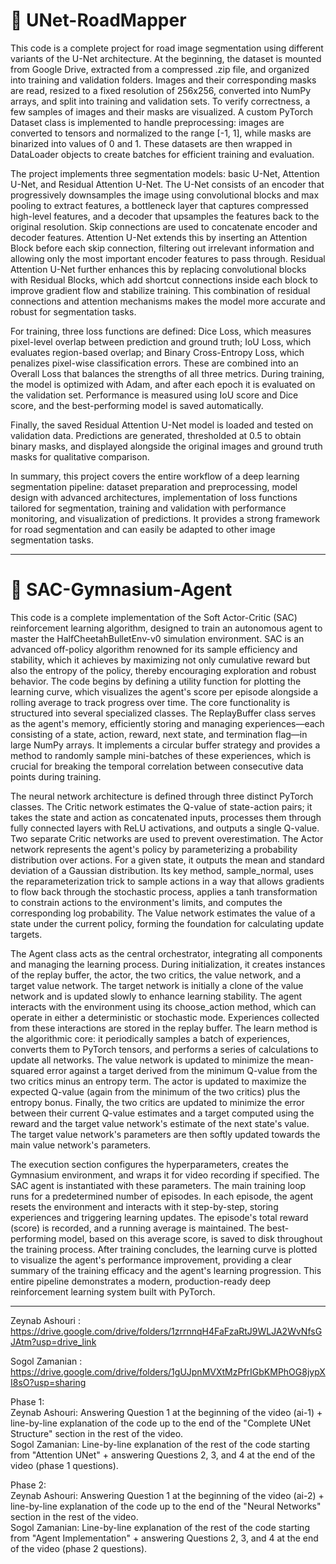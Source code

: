 # 🚀 UNet-RoadMapper
This code is a complete project for road image segmentation using different variants of the U-Net architecture. At the beginning, the dataset is mounted from Google Drive, extracted from a compressed .zip file, and organized into training and validation folders. Images and their corresponding masks are read, resized to a fixed resolution of 256x256, converted into NumPy arrays, and split into training and validation sets. To verify correctness, a few samples of images and their masks are visualized. A custom PyTorch Dataset class is implemented to handle preprocessing: images are converted to tensors and normalized to the range [-1, 1], while masks are binarized into values of 0 and 1. These datasets are then wrapped in DataLoader objects to create batches for efficient training and evaluation.

The project implements three segmentation models: basic U-Net, Attention U-Net, and Residual Attention U-Net. The U-Net consists of an encoder that progressively downsamples the image using convolutional blocks and max pooling to extract features, a bottleneck layer that captures compressed high-level features, and a decoder that upsamples the features back to the original resolution. Skip connections are used to concatenate encoder and decoder features. Attention U-Net extends this by inserting an Attention Block before each skip connection, filtering out irrelevant information and allowing only the most important encoder features to pass through. Residual Attention U-Net further enhances this by replacing convolutional blocks with Residual Blocks, which add shortcut connections inside each block to improve gradient flow and stabilize training. This combination of residual connections and attention mechanisms makes the model more accurate and robust for segmentation tasks.

For training, three loss functions are defined: Dice Loss, which measures pixel-level overlap between prediction and ground truth; IoU Loss, which evaluates region-based overlap; and Binary Cross-Entropy Loss, which penalizes pixel-wise classification errors. These are combined into an Overall Loss that balances the strengths of all three metrics. During training, the model is optimized with Adam, and after each epoch it is evaluated on the validation set. Performance is measured using IoU score and Dice score, and the best-performing model is saved automatically.

Finally, the saved Residual Attention U-Net model is loaded and tested on validation data. Predictions are generated, thresholded at 0.5 to obtain binary masks, and displayed alongside the original images and ground truth masks for qualitative comparison.

In summary, this project covers the entire workflow of a deep learning segmentation pipeline: dataset preparation and preprocessing, model design with advanced architectures, implementation of loss functions tailored for segmentation, training and validation with performance monitoring, and visualization of predictions. It provides a strong framework for road segmentation and can easily be adapted to other image segmentation tasks.

---

# 🤖 SAC-Gymnasium-Agent
This code is a complete implementation of the Soft Actor-Critic (SAC) reinforcement learning algorithm, designed to train an autonomous agent to master the HalfCheetahBulletEnv-v0 simulation environment. SAC is an advanced off-policy algorithm renowned for its sample efficiency and stability, which it achieves by maximizing not only cumulative reward but also the entropy of the policy, thereby encouraging exploration and robust behavior. The code begins by defining a utility function for plotting the learning curve, which visualizes the agent's score per episode alongside a rolling average to track progress over time. The core functionality is structured into several specialized classes. The ReplayBuffer class serves as the agent's memory, efficiently storing and managing experiences—each consisting of a state, action, reward, next state, and termination flag—in large NumPy arrays. It implements a circular buffer strategy and provides a method to randomly sample mini-batches of these experiences, which is crucial for breaking the temporal correlation between consecutive data points during training.

The neural network architecture is defined through three distinct PyTorch classes. The Critic network estimates the Q-value of state-action pairs; it takes the state and action as concatenated inputs, processes them through fully connected layers with ReLU activations, and outputs a single Q-value. Two separate Critic networks are used to prevent overestimation. The Actor network represents the agent's policy by parameterizing a probability distribution over actions. For a given state, it outputs the mean and standard deviation of a Gaussian distribution. Its key method, sample_normal, uses the reparameterization trick to sample actions in a way that allows gradients to flow back through the stochastic process, applies a tanh transformation to constrain actions to the environment's limits, and computes the corresponding log probability. The Value network estimates the value of a state under the current policy, forming the foundation for calculating update targets.

The Agent class acts as the central orchestrator, integrating all components and managing the learning process. During initialization, it creates instances of the replay buffer, the actor, the two critics, the value network, and a target value network. The target network is initially a clone of the value network and is updated slowly to enhance learning stability. The agent interacts with the environment using its choose_action method, which can operate in either a deterministic or stochastic mode. Experiences collected from these interactions are stored in the replay buffer. The learn method is the algorithmic core: it periodically samples a batch of experiences, converts them to PyTorch tensors, and performs a series of calculations to update all networks. The value network is updated to minimize the mean-squared error against a target derived from the minimum Q-value from the two critics minus an entropy term. The actor is updated to maximize the expected Q-value (again from the minimum of the two critics) plus the entropy bonus. Finally, the two critics are updated to minimize the error between their current Q-value estimates and a target computed using the reward and the target value network's estimate of the next state's value. The target value network's parameters are then softly updated towards the main value network's parameters.

The execution section configures the hyperparameters, creates the Gymnasium environment, and wraps it for video recording if specified. The SAC agent is instantiated with these parameters. The main training loop runs for a predetermined number of episodes. In each episode, the agent resets the environment and interacts with it step-by-step, storing experiences and triggering learning updates. The episode's total reward (score) is recorded, and a running average is maintained. The best-performing model, based on this average score, is saved to disk throughout the training process. After training concludes, the learning curve is plotted to visualize the agent's performance improvement, providing a clear summary of the training efficacy and the agent's learning progression. This entire pipeline demonstrates a modern, production-ready deep reinforcement learning system built with PyTorch.

---
Zeynab Ashouri : https://drive.google.com/drive/folders/1zrrnnqH4FaFzaRtJ9WLJA2WvNfsGJAtm?usp=drive_link

Sogol Zamanian : https://drive.google.com/drive/folders/1gUJpnMVXtMzPfrIGbKMPhOG8jypXI8sO?usp=sharing

Phase 1:  
Zeynab Ashouri: Answering Question 1 at the beginning of the video (ai-1)  +  line-by-line explanation of the code up to the end of the "Complete UNet Structure" section in the rest of the video.  
Sogol Zamanian: Line-by-line explanation of the rest of the code starting from "Attention UNet" +  answering Questions 2, 3, and 4 at the end of the video (phase 1 questions).  

Phase 2:  
Zeynab Ashouri: Answering Question 1 at the beginning of the video (ai-2)  +  line-by-line explanation of the code up to the end of the "Neural Networks" section in the rest of the video.  
Sogol Zamanian: Line-by-line explanation of the rest of the code starting from "Agent Implementation" +  answering Questions 2, 3, and 4 at the end of the video (phase 2 questions).
